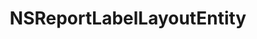 ﻿---
uid: crmscript_ref_NSReportLabelLayoutEntity
title: NSReportLabelLayoutEntity
intellisense: Void.NSReportLabelLayoutEntity
keywords: NSReportLabelLayoutEntity
so.topic: reference
---
